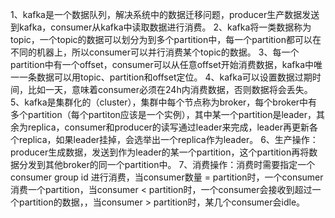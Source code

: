 1、kafka是一个数据队列，解决系统中的数据迁移问题，producer生产数据发送到kafka，consumer从kafka中读取数据进行消费。
2、kafka将一类数据称为topic，一个topic的数据可以划分为到多个partition中，每一个partition都可以在不同的机器上，所以consumer可以并行消费某个topic的数据。
3、每一个partition中有一个offset，consumer可以从任意offset开始消费数据，kafka中唯一一条数据可以用topic、partition和offset定位。
4、kafka可以设置数据过期时间，比如一天，意味着consumer必须在24h内消费数据，否则数据将会丢失。
5、kafka是集群化的（cluster），集群中每个节点称为broker，每个broker中有多个partition（每个partiton应该是一个实例），其中某一个partition是leader，其余为replica，consumer和producer的读写通过leader来完成，leader再更新各个replica，如果leader挂掉，会选举出一个replica作为leader。
6、生产操作：producer生成数据，发送到作为leader的某一个partition，这个partition再将数据分发到其他broker的同一个partition中。
7、消费操作：消费时需要指定一个consumer group id 进行消费，当consumer数量 = partition时，一个consumer消费一个partition，当consumer < partition时，一个consumer会接收到超过一个partition的数据，，当consumer > partition时，某几个consumer会idle。
